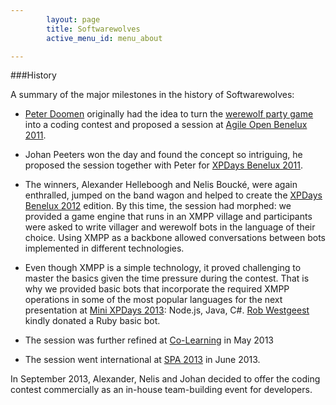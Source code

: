 ```yaml
---
        layout: page
        title: Softwarewolves
        active_menu_id: menu_about

---
```


###History

A summary of the major milestones in the history of Softwarewolves:

* [Peter Doomen](http://www.linkedin.com/pub/peter-doomen/1/460/33) originally had the idea to turn the <a href="http://en.wikipedia.org/wiki/Mafia_(party_game)">werewolf party game</a> into a coding contest and proposed a session at [Agile Open Benelux 2011](http://www.agileopen.net/agile-open-belgium-2011).

* Johan Peeters won the day and found the concept so intriguing, he proposed the session together with Peter for [XPDays Benelux 2011](http://www.xpday.be/Xpday2011/sessions/Agile%20Werewolves.html).

* The winners, Alexander Helleboogh and Nelis Bouck&eacute;, were again enthralled, jumped on the band wagon and helped to create the [XPDays Benelux 2012](http://www.xpday.be/Xpday2012/public_program/sessions/91/public.html) edition.
By this time, the session had morphed: we provided a game engine that runs in an XMPP village and participants were asked to write villager and werewolf bots in the language of their choice.
Using XMPP as a backbone allowed conversations between bots implemented in different technologies.


* Even though XMPP is a simple technology, it proved challenging to master the basics given the time pressure during the contest. That is why we provided basic bots that incorporate the required XMPP operations in some of the most popular languages for the next presentation at [Mini XPDays 2013](http://www.xpdays.net/Xpday2013/Mini%20XPDay/Program.html#session_91): Node.js, Java, C#. [Rob Westgeest](http://www.westgeest-consultancy.com/) kindly donated a Ruby basic bot.

* The session was further refined at [Co-Learning](http://www.co-learning.be/Gameday) in May 2013

* The session went international at [SPA 2013](http://www.spaconference.org/spa2013/sessions/session499.html) in June 2013.

In September 2013, Alexander, Nelis and Johan decided to offer the coding contest commercially as an in-house team-building event for developers.


